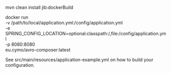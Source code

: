 mvn clean install jib:dockerBuild

docker run \
  -v /path/to/local/application.yml:/config/application.yml \
  -e SPRING_CONFIG_LOCATION=optional:classpath:/,file:/config/application.yml \
  -p 8080:8080 \
  eu.cymo/avro-composer:latest

  
See src/main/resources/application-example.yml on how to build your configuration.